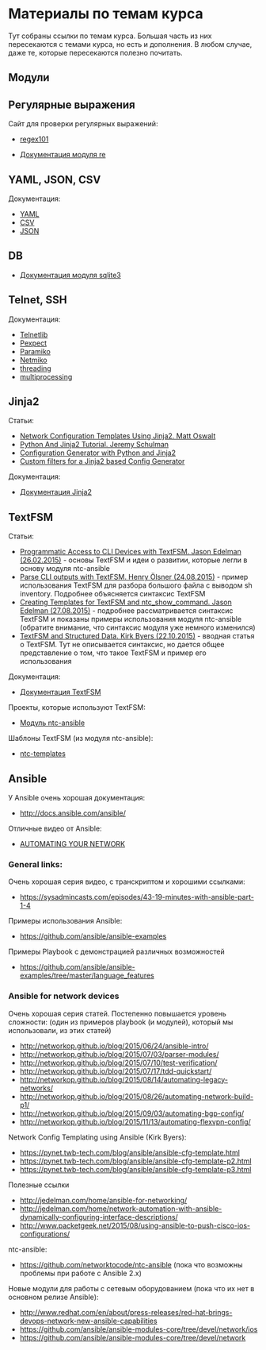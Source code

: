# Материалы по темам курса

Тут собраны ссылки по темам курса. Большая часть из них пересекаются с темами курса, но есть и дополнения. В любом случае, даже те, которые пересекаются полезно почитать.


## Модули


## Регулярные выражения

Сайт для проверки регулярных выражений:
* [regex101](https://regex101.com/)

* [Документация модуля re](https://docs.python.org/2/library/re.html)

## YAML, JSON, CSV

Документация:
* [YAML](http://pyyaml.org/wiki/PyYAMLDocumentation)
* [CSV](https://docs.python.org/2/library/csv.html)
* [JSON](https://docs.python.org/2/library/json.html)

## DB

* [Документация модуля sqlite3](https://docs.python.org/2/library/sqlite3.html)

## Telnet, SSH

Документация:
* [Telnetlib](https://docs.python.org/2/library/telnetlib.html)
* [Pexpect](https://pexpect.readthedocs.io/en/stable/)
* [Paramiko](http://docs.paramiko.org/en/2.0/)
* [Netmiko](https://pynet.twb-tech.com/blog/automation/netmiko.html)
* [threading](https://docs.python.org/2/library/threading.html)
* [multiprocessing](https://docs.python.org/2/library/multiprocessing.html)

## Jinja2
Статьи:
* [Network Configuration Templates Using Jinja2. Matt Oswalt](https://keepingitclassless.net/2014/03/network-config-templates-jinja2/)
* [Python And Jinja2 Tutorial. Jeremy Schulman](http://packetpushers.net/python-jinja2-tutorial/)
* [Configuration Generator with Python and Jinja2](https://codingnetworker.com/2015/09/configuration-generator-with-python-and-jinja2/)
* [Custom filters for a Jinja2 based Config Generator](https://codingnetworker.com/2015/10/custom-filters-jinja2-config-generator/)

Документация:
* [Документация Jinja2](http://jinja.pocoo.org/docs/dev/)


## TextFSM
Статьи:
* [Programmatic Access to CLI Devices with TextFSM. Jason Edelman (26.02.2015)](http://jedelman.com/home/programmatic-access-to-cli-devices-with-textfsm/) - основы TextFSM и идеи о развитии, которые легли в основу модуля ntc-ansible
* [Parse CLI outputs with TextFSM. Henry Ölsner (24.08.2015)](https://codingnetworker.com/2015/08/parse-cli-outputs-textfsm/) - пример использования TextFSM для разбора большого файла с выводом sh inventory. Подробнее объясняется синтаксис TextFSM
* [Creating Templates for TextFSM and ntc_show_command. Jason Edelman (27.08.2015)](http://jedelman.com/home/creating-templates-for-textfsm-and-ntc_show_command/) - подробнее рассматривается синтаксис TextFSM и показаны примеры использования модуля ntc-ansible (обратите внимание, что синтаксис модуля уже немного изменился)
* [TextFSM and Structured Data. Kirk Byers (22.10.2015)](https://pynet.twb-tech.com/blog/python/textfsm.html) - вводная статья о TextFSM. Тут не описывается синтаксис, но дается общее представление о том, что такое TextFSM и пример его использования

Документация:
* [Документация TextFSM](https://github.com/google/textfsm/wiki)

Проекты, которые используют TextFSM:
* [Модуль ntc-ansible](https://github.com/networktocode/ntc-ansible)

Шаблоны TextFSM (из модуля ntc-ansible):
* [ntc-templates](https://github.com/networktocode/ntc-templates/tree/89c57342b47c9990f0708226fb3f268c6b8c1549/templates)


## Ansible

У Ansible очень хорошая документация:
- http://docs.ansible.com/ansible/

Отличные видео от Ansible:
* [AUTOMATING YOUR NETWORK](https://www.ansible.com/webinars-training/automating-your-network)


### General links:

Очень хорошая серия видео, с транскриптом и хорошими ссылками:
- https://sysadmincasts.com/episodes/43-19-minutes-with-ansible-part-1-4

Примеры использования Ansible:
- https://github.com/ansible/ansible-examples

Примеры Playbook с демонстрацией различных возможностей
- https://github.com/ansible/ansible-examples/tree/master/language_features


### Ansible for network devices

Очень хорошая серия статей. Постепенно повышается уровень сложности:
(один из примеров playbook (и модулей), который мы использовали, из этих статей)
- http://networkop.github.io/blog/2015/06/24/ansible-intro/
- http://networkop.github.io/blog/2015/07/03/parser-modules/
- http://networkop.github.io/blog/2015/07/10/test-verification/
- http://networkop.github.io/blog/2015/07/17/tdd-quickstart/
- http://networkop.github.io/blog/2015/08/14/automating-legacy-networks/
- http://networkop.github.io/blog/2015/08/26/automating-network-build-p1/
- http://networkop.github.io/blog/2015/09/03/automating-bgp-config/
- http://networkop.github.io/blog/2015/11/13/automating-flexvpn-config/


Network Config Templating using Ansible (Kirk Byers):
- https://pynet.twb-tech.com/blog/ansible/ansible-cfg-template.html
- https://pynet.twb-tech.com/blog/ansible/ansible-cfg-template-p2.html
- https://pynet.twb-tech.com/blog/ansible/ansible-cfg-template-p3.html

Полезные ссылки
- http://jedelman.com/home/ansible-for-networking/
- http://jedelman.com/home/network-automation-with-ansible-dynamically-configuring-interface-descriptions/
- http://www.packetgeek.net/2015/08/using-ansible-to-push-cisco-ios-configurations/

ntc-ansible:
- https://github.com/networktocode/ntc-ansible (пока что возможны проблемы при работе с Ansible 2.x)

Новые модули для работы с сетевым оборудованием (пока что их нет в основном релизе Ansible):
- http://www.redhat.com/en/about/press-releases/red-hat-brings-devops-network-new-ansible-capabilities
- https://github.com/ansible/ansible-modules-core/tree/devel/network/ios
- https://github.com/ansible/ansible-modules-core/tree/devel/network
